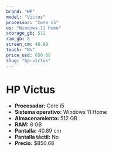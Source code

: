 ```yaml
---
brand: "HP"
model: "Victus"
processor: "Core i5"
os: "Windows 11 Home"
storage_gb: 512
ram_gb: 8
screen_cm: 40.89
touch: "No"
price_usd: 850.68
slug: "hp-victus"
---
```


# HP Victus

- **Procesador:** Core i5
- **Sistema operativo:** Windows 11 Home
- **Almacenamiento:** 512 GB
- **RAM:** 8 GB
- **Pantalla:** 40.89 cm
- **Pantalla táctil:** No
- **Precio:** $850.68
